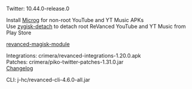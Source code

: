 Twitter: 10.44.0-release.0  

Install [Microg](https://github.com/ReVanced/GmsCore/releases) for non-root YouTube and YT Music APKs  
Use [zygisk-detach](https://github.com/j-hc/zygisk-detach) to detach root ReVanced YouTube and YT Music from Play Store  

[revanced-magisk-module](https://github.com/j-hc/revanced-magisk-module)
  
Integrations: crimera/revanced-integrations-1.20.0.apk  
Patches: crimera/piko-twitter-patches-1.31.0.jar  
[Changelog](https://github.com/crimera/piko/releases/tag/v1.31.0)

CLI: j-hc/revanced-cli-4.6.0-all.jar    
